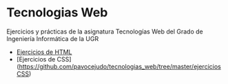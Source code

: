 # Tecnologias Web
Ejercicios y prácticas de la asignatura Tecnologías Web del Grado de Ingeniería Informática de la UGR
* [Ejercicios de HTML](https://github.com/pavocejudo/tecnologias_web/tree/master/ejerciciosHTML)
* [Ejercicios de CSS] (https://github.com/pavocejudo/tecnologias_web/tree/master/ejerciciosCSS)

